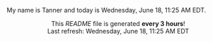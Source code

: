 My name is Tanner and today is Wednesday, June 18, 11:25 AM EDT.

<p align="center">This <i>README</i> file is generated <b>every 3 hours</b>!</br>Last refresh: Wednesday, June 18, 11:25 AM EDT<br /></p>
